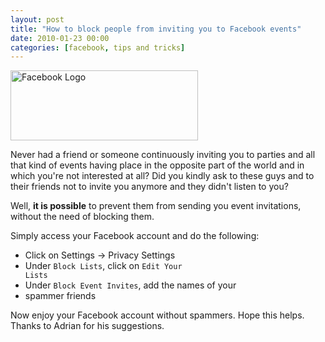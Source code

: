 ```yaml
--- 
layout: post
title: "How to block people from inviting you to Facebook events"
date: 2010-01-23 00:00
categories: [facebook, tips and tricks]
---
```

<a href="www.facebook.com">
<img class="aligncenter size-medium wp-image-256" title="Facebook Logo" src="http://aloiroberto.files.wordpress.com/2010/01/facebook.jpg?w=300" alt="Facebook Logo" width="300" height="112" /></a>

Never had a friend or someone continuously inviting you to parties and
all that kind of events having place in the opposite part of the world
and in which you're not interested at all? Did you kindly ask to these
guys and to their friends not to invite you anymore and they didn't
listen to you?

Well, <strong>it is possible</strong> to prevent them from sending you
event invitations, without the need of blocking them.

Simply access your Facebook account and do the following:

* Click on Settings -&gt; Privacy Settings
* Under <code>Block Lists</code>, click on <code>Edit Your Lists</code>
* Under <code>Block Event Invites</code>, add the names of your
* spammer friends

Now enjoy your Facebook account without spammers. Hope this
helps. Thanks to Adrian for his suggestions.

